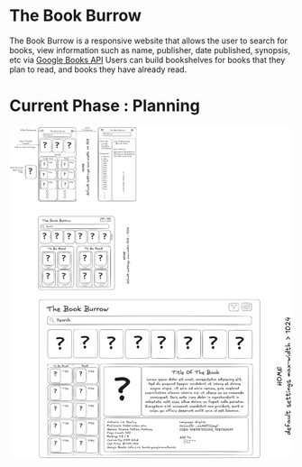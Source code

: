 # The Book Burrow

The Book Burrow is a responsive website that allows the user to search for books, view information such as name, publisher, date published, synopsis, etc via [Google Books API](https://developers.google.com/books) Users can build bookshelves for books that they plan to read, and books they have already read.

# Current Phase : Planning

![Wireframes](./docs/all-wireframes.png)
